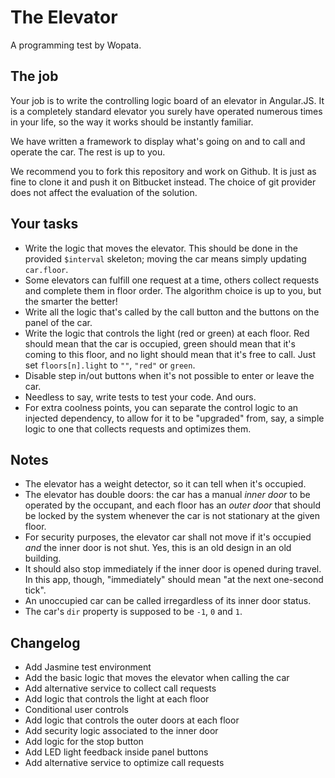 # The Elevator

A programming test by Wopata.

## The job

Your job is to write the controlling logic board of an elevator in Angular.JS.
It is a completely standard elevator you surely have operated numerous times in
your life, so the way it works should be instantly familiar.

We have written a framework to display what's going on and to call and operate
the car. The rest is up to you.

We recommend you to fork this repository and work on Github. It is just as fine
to clone it and push it on Bitbucket instead. The choice of git provider does
not affect the evaluation of the solution.

## Your tasks


* Write the logic that moves the elevator. This should be done in the provided
  `$interval` skeleton; moving the car means simply updating `car.floor`.
* Some elevators can fulfill one request at a time, others collect requests and
  complete them in floor order. The algorithm choice is up to you, but the
  smarter the better!
* Write all the logic that's called by the call button and the buttons on the
  panel of the car.
* Write the logic that controls the light (red or green) at each floor. Red
  should mean that the car is occupied, green should mean that it's coming to
  this floor, and no light should mean that it's free to call. Just set
  `floors[n].light` to `""`, `"red"` or `green`.
* Disable step in/out buttons when it's not possible to enter or leave the car.
* Needless to say, write tests to test your code. And ours.
* For extra coolness points, you can separate the control logic to an injected
  dependency, to allow for it to be "upgraded" from, say, a simple logic to one
  that collects requests and optimizes them.

## Notes

* The elevator has a weight detector, so it can tell when it's occupied.
* The elevator has double doors: the car has a manual _inner door_ to be
  operated by the occupant, and each floor has an _outer door_ that should be
  locked by the system whenever the car is not stationary at the given floor.
* For security purposes, the elevator car shall not move if it's occupied _and_
  the inner door is not shut. Yes, this is an old design in an old building.
* It should also stop immediately if the inner door is opened during travel.
  In this app, though, "immediately" should mean "at the next one-second tick".
* An unoccupied car can be called irregardless of its inner door status.
* The car's `dir` property is supposed to be `-1`, `0` and `1`.

## Changelog

* Add Jasmine test environment
* Add the basic logic that moves the elevator when calling the car
* Add alternative service to collect call requests
* Add logic that controls the light at each floor
* Conditional user controls
* Add logic that controls the outer doors at each floor
* Add security logic associated to the inner door
* Add logic for the stop button
* Add LED light feedback inside panel buttons
* Add alternative service to optimize call requests
